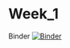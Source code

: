 # Week_1
Binder   [![Binder](https://mybinder.org/badge_logo.svg)](https://mybinder.org/v2/gh/NinaLisakowski/4semPython/master?filepath=Week1%2FWeek_1.ipynb)

